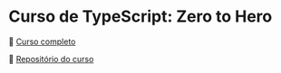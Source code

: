 # Curso de TypeScript: Zero to Hero


🎥 [Curso completo](https://www.youtube.com/playlist?list=PLb2HQ45KP0Wsk-p_0c6ImqBAEFEY-LU9H)

📂 [Repositório do curso](https://github.com/glaucia86/curso-typescript-zero-to-hero)



